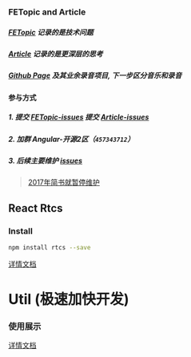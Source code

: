 ### FETopic and Article

##### [FETopic](https://github.com/976500133/FETopic/issues) 记录的是技术问题
##### [Article](https://github.com/976500133/Article/issues) 记录的是更深层的思考
##### [Github Page](https://976500133.github.io/FETopic/) 及其业余录音项目, 下一步区分音乐和录音
#### 参与方式
##### 1. 提交 [FETopic-issues](https://github.com/976500133/FETopic/issues/new) 提交 [Article-issues](https://github.com/976500133/Article/issues/new)
##### 2. 加群 Angular-开源2区（<code>457343712</code>）
##### 3. 后续主要维护 [issues](https://github.com/976500133/FETopic/issues)

 > [2017年简书就暂停维护](https://www.jianshu.com/u/e0067da84ee0)

## React Rtcs

### Install

```bash
npm install rtcs --save
```

[详情文档](https://github.com/976500133/rtcs)


# Util (极速加快开发)

### 使用展示

[详情文档](https://github.com/976500133/FETopic/tree/master/extend)







